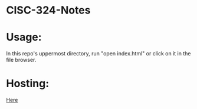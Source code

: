 # CISC-324-Notes
<h1> Usage: </h1>
In this repo's uppermost directory, run "open index.html" or click on it in the file browser.
<h1>Hosting: </h1>
<a href="https://aclarke500.github.io/CISC-324-Notes/">Here</a>
<!-- dee -->
